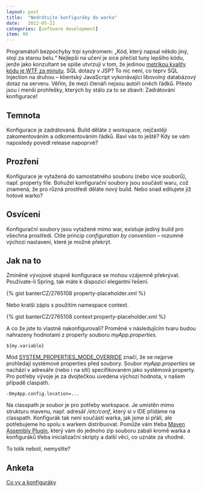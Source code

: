 ```yaml
---
layout: post
title:  "Nedrátujte konfiguráky do warka"
date:   2012-05-22
categories: [software development]
item: 99
---
```

Programátoři bezpochyby trpí syndromem: „Kód, který napsal někdo jiný, stojí za starou belu.“ Nejlepší na učení je sice přečíst tuny lepšího 
kódu, jenže jako konzultant se spíše utvrzuji v tom, že jedinou [metrikou kvality kódu je WTF za minutu](http://commadot.com/wtf-per-minute/). SQL dotazy v JSP? To nic není, co 
teprv SQL Injection na druhou – klientský JavaScript vykonávající libovolný databázový dotaz na serveru. Věřím, že mezi čtenáři nejsou autoři oněch řádků. Přesto jsou i menší prohřešky, kterých by stálo za to se zbavit: Zadrátování konfigurace!
<!--more-->

Temnota
------

Konfigurace je zadrátovaná. Build děláte z workspace, nejčastěji zakomentováním a odkomentováním řádků. Baví vás to ještě? Kdy se vám naposledy povedl release napoprvé?

Prozření
------

Konfigurace je vytažená do samostatného souboru (nebo více souborů), např. property file. Bohužel konfigurační soubory jsou součástí waru, což znamená, že pro různá prostředí děláte nový build. Nebo snad editujete již hotové warko?

Osvícení
------

Konfigurační soubory jsou vytažené mimo war, existuje jediný build pro všechna prostředí. Ctíte princip _configuration by convention_ – rozumné
 výchozí nastavení, které je možné překrýt.

Jak na to
------

Zmíněné vývojové stupně konfigurace se mohou vzájemně překrývat. Používate-li Spring, tak máte k dispozici elegantní řešení.

{% gist banterCZ/2765108 property-placeholder.xml %}

Nebo kratší zápis s použitím namespace context.

{% gist banterCZ/2765108 context:property-placeholder.xml %}

A co že jste to vlastně nakonfigurovali? Proměné v následujícím tvaru budou nahrazeny hodnotami z property souboru _myApp.properties_.

    ${my.variable}
    
Mód [SYSTEM_PROPERTIES_MODE_OVERRIDE](http://static.springsource.org/spring/docs/3.1.x/javadoc-api/org/springframework/beans/factory/config/PropertyPlaceholderConfigurer.html#SYSTEM_PROPERTIES_MODE_OVERRIDE) značí, že se nejprve 
 prohledají systémové properties před soubory. Soubor _myApp.properties_ se nachází v adresáře (nebo i na síti) specifikovaném jako systémová 
 property. Pro potřeby vývoje je za dvojtečkou uvedena výchozí hodnota, v našem případě claspath.
 
    -DmyApp.config.location=...

Na classpath je soubor je pro potřeby workspace. Je umístěn mimo strukturu mavenu, např. adresář _/etc/conf_, který si v IDE přidáme na 
classpath. Konfigurák tak není součástí warka, jak jsme si přáli, ale potřebujeme ho spolu s warkem distribuovat. Pomůže vám třeba [Maven 
Assembly Plugin](http://maven.apache.org/plugins/maven-assembly-plugin/), který vám do jednoho zip souboru zabalí kromě warka a konfiguráků třeba inicializační skripty a další věci, co uznáte za 
vhodné.

To tolik nebolí, nemyslíte?

Anketa
------
<script type="text/javascript" charset="utf-8" src="http://static.polldaddy.com/p/6248386.js"></script>
<noscript><a href="http://polldaddy.com/poll/6248386/">Co vy a konfiguráky</a></noscript>